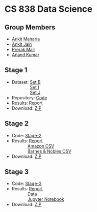 CS 838 Data Science
=====================

Group Members
---------------------
* [Ankit Maharia](https://www.linkedin.com/in/ankitmaharia/)
* [Ankit Jain](https://www.linkedin.com/in/ajain64/)
* [Prerak Mall](https://www.linkedin.com/in/prerak-mall-a7982b43/)
* [Anand Kumar](https://www.linkedin.com/in/anand-kumar-potamsetti-78381761/)

Stage 1
-----------------------
* Dataset: [Set B](https://gitlab.com/Maharia/StageOne/tree/master/data/B)
<br />&nbsp;&nbsp;&nbsp;&nbsp;&nbsp;&nbsp;&nbsp;&nbsp;&nbsp;&nbsp;&nbsp;&nbsp;&nbsp;&nbsp;
           [Set I](https://gitlab.com/Maharia/StageOne/tree/master/data/I)
<br />&nbsp;&nbsp;&nbsp;&nbsp;&nbsp;&nbsp;&nbsp;&nbsp;&nbsp;&nbsp;&nbsp;&nbsp;&nbsp;&nbsp;
           [Set J](https://gitlab.com/Maharia/StageOne/tree/master/data/J)
* Repository: [Code](https://gitlab.com/Maharia/StageOne/tree/master)
* Results: [Report](https://gitlab.com/Maharia/StageOne/blob/master/CS838-DataScience.pdf)
* Download: [ZIP](https://gitlab.com/Maharia/StageOne/repository/master/archive.zip)

Stage 2
-----------------------
* Code:    [Stage-2](https://gitlab.com/ajain64/StageTwo)
* Results: [Report](https://github.com/prerakmall/CS838-DataScience/blob/master/CS838-DataScience-Stage2.pdf)
<br />&nbsp;&nbsp;&nbsp;&nbsp;&nbsp;&nbsp;&nbsp;&nbsp;&nbsp;&nbsp;&nbsp;&nbsp;
           [Amazon CSV](https://gitlab.com/ajain64/StageTwo/blob/master/output/source1(Amazon).csv)
<br />&nbsp;&nbsp;&nbsp;&nbsp;&nbsp;&nbsp;&nbsp;&nbsp;&nbsp;&nbsp;&nbsp;&nbsp;
           [Barnes & Nobles CSV](https://gitlab.com/ajain64/StageTwo/blob/master/output/source2(BNN).csv)
* Download: [ZIP](https://gitlab.com/ajain64/StageTwo/repository/master/archive.zip)

Stage 3
-----------------------
* Code:    [Stage-3](https://gitlab.com/ajain64/StageThree)
* Results: [Report](https://gitlab.com/ajain64/StageThree/blob/master/CS838-DataScience-Stage3.pdf)
<br />&nbsp;&nbsp;&nbsp;&nbsp;&nbsp;&nbsp;&nbsp;&nbsp;&nbsp;&nbsp;&nbsp;&nbsp;
           [Data](https://gitlab.com/ajain64/StageThree/tree/master/output)
<br />&nbsp;&nbsp;&nbsp;&nbsp;&nbsp;&nbsp;&nbsp;&nbsp;&nbsp;&nbsp;&nbsp;&nbsp;
           [Jupyter Notebook](https://gitlab.com/ajain64/StageThree/blob/master/src/BooksMatching.ipynb)
* Download: [ZIP](https://gitlab.com/ajain64/StageThree/-/archive/master/StageThree-master.zip)

